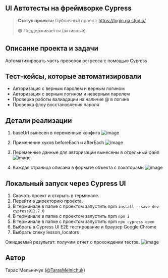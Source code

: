 <h2>UI Автотесты на фреймворке Cypress</h2>

> **Статус проекта:**
> Публичный проект: https://login.qa.studio/
> 
> 🟢 Поддерживается (активный) 

## Описание проекта и задачи
Автоматизировать часть проверок регресса с помощью Cypress

## Тест-кейсы, которые автоматизировали
* Авторизация с верным паролем и верным логином
* Авторизация c верным логином и неверным паролем
* Проверка работы валиадации на наличие @ в логине
* Проверка флоу восстановления пароля

## Детали реализации

1. baseUrl вынесен в переменные конфига
![image](https://raw.githubusercontent.com/German-D/new_cypress/main/static/baseUrl.png)

2. Применение хуков beforeEach и afterEach
![image](https://raw.githubusercontent.com/German-D/new_cypress/main/static/hooks.png)

3. Переменные данные для авторизации вынесены в отдельный файл
![image](https://raw.githubusercontent.com/German-D/new_cypress/main/static/user_data.png)

4. Каждая страница описана в формате объекта с локаторами
![image](https://raw.githubusercontent.com/German-D/new_cypress/main/static/locators.png)


## Локальный запуск через Cypress UI
1. Скачать проект и открыть в терминале.
2. Перейти в директорию проекта.
3. В терминале в папке с проектом запустить npm `install --save-dev cypress@12.7.0`
4. В терминале в папке с проектом запустить npm `npm i`
5. В терминале в папке с проектом запустить npm `npx cypress open`
6. Выбрать в Cypress UI E2E тестирование и браузер Google Chrome
7. Выбрать спеку lesson_locators

Ожидаемый результат: получим отчет о прохождении тестов.
![image](https://raw.githubusercontent.com/German-D/new_cypress/main/static/Cypress_UI.png)


## Автор

Тарас Мельничук ([@TarasMelnichuk](https://t.me/TarasMelnichuk))
